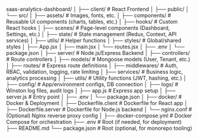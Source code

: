 saas-analytics-dashboard/
│
├── client/                            # React Frontend
│   ├── public/
│   └── src/
│       ├── assets/                    # Images, fonts, etc.
│       ├── components/                # Reusable UI components (charts, tables, etc.)
│       ├── hooks/                     # Custom React hooks
│       ├── scenes/                    # Page-level components (Dashboard, Settings, etc.)
│       ├── state/                     # State management (Redux, Context, API services)
│       ├── utils/                     # Helper functions
│       ├── styles/                    # Global/shared styles
│       ├── App.jsx
│       ├── main.jsx
│       └── routes.jsx
│   ├── .env
│   └── package.json
│
├── server/                            # Node.js/Express Backend
│   ├── controllers/                   # Route controllers
│   ├── models/                        # Mongoose models (User, Tenant, etc.)
│   ├── routes/                        # Express route definitions
│   ├── middlewares/                   # Auth, RBAC, validation, logging, rate limiting
│   ├── services/                      # Business logic, analytics processing
│   ├── utils/                         # Utility functions (JWT, hashing, etc.)
│   ├── config/                        # App/environment configs, DB connection
│   ├── logs/                          # Winston log files, audit logs
│   ├── app.js                         # Express app setup
│   ├── server.js                      # Entry point
│   ├── .env
│   └── package.json
│
├── docker/                            # Docker & Deployment
│   ├── Dockerfile.client              # Dockerfile for React app
│   ├── Dockerfile.server              # Dockerfile for Node.js backend
│   └── nginx.conf                     # (Optional) Nginx reverse proxy config
│
├── docker-compose.yml                 # Docker Compose for orchestration
├── .env                               # Root (if needed, for deployment)
├── README.md
└── package.json                       # Root (optional, for monorepo tooling)

